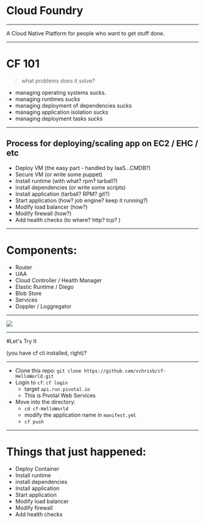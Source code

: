 # Cloud Foundry

---

A Cloud Native Platform for people who want to get stuff done.

---


# CF 101

>what problems does it solve?

* managing operating systems sucks.
* managing runtimes sucks
* managing deployment of dependencies sucks
* managing application isolation sucks
* managing deployment tasks sucks

---

## Process for deploying/scaling app on EC2 / EHC / etc

* Deploy VM (the easy part - handled by IaaS...CMDB?)
* Secure VM (or write some puppet)
* Install runtime (with what?  rpm?  tarball?)
* install dependencies (or write some scripts)
* Install application (tarball? RPM? git?)
* Start application (how?  job engine?  keep it running?)
* Modify load balancer (how?)
* Modify firewall (how?)
* Add health checks (to where?  http? tcp? )

---

# Components:
 * Router
 * UAA
 * Cloud Controller / Health Manager
 * Elastic Runtime / Diego
 * Blob Store
 * Services
 * Doppler / Loggregator
 
---
 
![](https://github.com/cloudfoundry/docs-cloudfoundry-concepts/blob/master/images/diego/diego-overview.png?raw=true)
 
---

#Let's Try It 

(you have cf cli installed, right)?

---

* Clone this repo: `git clone https://github.com/vchrisb/cf-HelloWorld.git`
* Login to `cf`: `cf login`
  * target `api.run.pivotal.io`
  * This is Pivotal Web Services
* Move into the directory:
  * `cd cf-HelloWorld`
  * modify the application name in `manifest.yml`
  * `cf push`
  
---

# Things that just happened:

* Deploy Container
* Install runtime 
* install dependencies 
* Install application 
* Start application 
* Modify load balancer 
* Modify firewall 
* Add health checks 